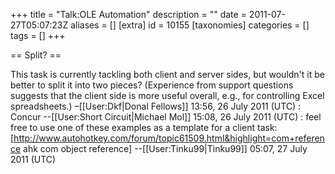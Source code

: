 +++
title = "Talk:OLE Automation"
description = ""
date = 2011-07-27T05:07:23Z
aliases = []
[extra]
id = 10155
[taxonomies]
categories = []
tags = []
+++

== Split? ==

This task is currently tackling both client and server sides, but wouldn't it be better to split it into two pieces? (Experience from support questions suggests that the client side is more useful overall, e.g., for controlling Excel spreadsheets.) –[[User:Dkf|Donal Fellows]] 13:56, 26 July 2011 (UTC)
: Concur --[[User:Short Circuit|Michael Mol]] 15:08, 26 July 2011 (UTC)
: feel free to use one of these examples as a template for a client task: [http://www.autohotkey.com/forum/topic61509.html&highlight=com+reference ahk com object reference] --[[User:Tinku99|Tinku99]] 05:07, 27 July 2011 (UTC)
